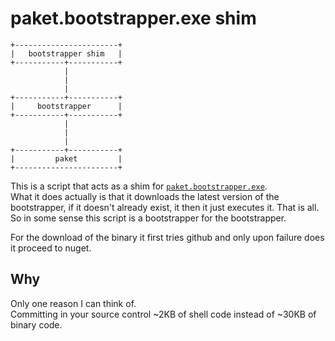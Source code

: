 # paket.bootstrapper.exe shim

```text
+-----------------------+
|   bootstrapper shim   |
+-----------+-----------+
            |
            |
            |
+-----------+-----------+
|     bootstrapper      |
+-----------+-----------+
            |
            |
            |
+-----------+-----------+
|         paket         |
+-----------------------+
```


This is a script that acts as a shim for [`paket.bootstrapper.exe`](http://fsprojects.github.io/Paket/bootstrapper.html).  
What it does actually is that it downloads the latest version of the bootstrapper,
if it doesn't already exist, it then it just executes it. That is all.  
So in some sense this script is a bootstrapper for the bootstrapper.

For the download of the binary it first tries github
and only upon failure does it proceed to nuget.

## Why

Only one reason I can think of.  
Committing in your source control
~2KB of shell code instead of ~30KB of binary code.
